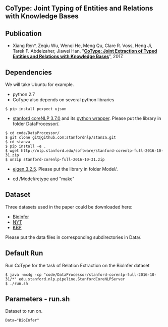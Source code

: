 ## CoType: Joint Typing of Entities and Relations with  Knowledge Bases

## Publication

* Xiang Ren\*, Zeqiu Wu, Wenqi He, Meng Qu, Clare R. Voss, Heng Ji, Tarek F. Abdelzaher, Jiawei Han, "**[CoType: Joint Extraction of Typed Entities and Relations with Knowledge Bases](https://arxiv.org/pdf/1610.08763v1.pdf)**”, 2017.

## Dependencies

We will take Ubuntu for example.

* python 2.7
* CoType also depends on several python libraries
```
$ pip install pexpect ujson
```

* [stanford coreNLP 3.7.0](http://stanfordnlp.github.io/CoreNLP/) and its [python wrapper](https://github.com/stanfordnlp/stanza). Please put the library in folder DataProcessor/.

```
$ cd code/DataProcessor/
$ git clone git@github.com:stanfordnlp/stanza.git
$ cd stanza
$ pip install -e .
$ wget http://nlp.stanford.edu/software/stanford-corenlp-full-2016-10-31.zip
$ unzip stanford-corenlp-full-2016-10-31.zip
```

* [eigen 3.2.5](eigen.tuxfamily.org/). Please put the library in folder Model/.

* cd /Model/retype and "make"

## Dataset
Three datasets used in the paper could be downloaded here:
   * [BioInfer](https://drive.google.com/drive/folders/0B--ZKWD8ahE4RmFBTjR6aUJjTkU?usp=sharing)
   * [NYT](https://drive.google.com/drive/folders/0B--ZKWD8ahE4UktManVsY1REOUk?usp=sharing)
   * [KBP](https://drive.google.com/drive/folders/0B--ZKWD8ahE4RjFLUkVQTm93WVU?usp=sharing)

Please put the data files in corresponding subdirectories in Data/.

## Default Run
Run CoType for the task of Relation Extraction on the BioInfer dataset

```
$ java -mx4g -cp "code/DataProcessor/stanford-corenlp-full-2016-10-31/*" edu.stanford.nlp.pipeline.StanfordCoreNLPServer
$ ./run.sh  
```

## Parameters - run.sh
Dataset to run on.
```
Data="BioInfer"
```
